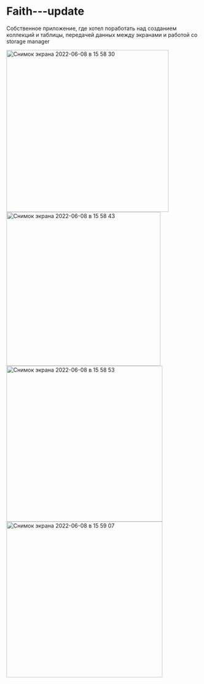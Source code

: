 # Faith---update

Собственное приложение, где хотел поработать над созданием коллекций и таблицы, передачей данных между экранами и работой со storage manager

<img width="422" alt="Снимок экрана 2022-06-08 в 15 58 30" src="https://user-images.githubusercontent.com/96473517/172622622-150f33bf-290d-47e0-b49c-f95e324a2171.png">
<img width="401" alt="Снимок экрана 2022-06-08 в 15 58 43" src="https://user-images.githubusercontent.com/96473517/172622651-9b130946-878d-4562-b572-674cade923f0.png">
<img width="406" alt="Снимок экрана 2022-06-08 в 15 58 53" src="https://user-images.githubusercontent.com/96473517/172622656-955f19a3-ce8a-40a1-9c9b-3994239d31da.png">
<img width="406" alt="Снимок экрана 2022-06-08 в 15 59 07" src="https://user-images.githubusercontent.com/96473517/172622664-ee0d1303-92ae-4fad-9421-15e1eee50473.png">
